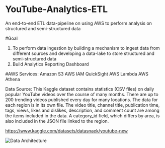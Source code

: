 # YouTube-Analytics-ETL
An end-to-end ETL data-pipeline on using AWS to perform analysis on structured and semi-structured data

#Goal
1. To perform data ingestion by building a mechanism to ingest data from different sources and developing a data-lake to store structured and semi-structured data
2. Build Analytics Reporting Dashboard 

#AWS Services:
Amazon S3
AWS IAM
QuickSight 
AWS Lambda 
AWS Athena

Data Source:
This Kaggle dataset contains statistics (CSV files) on daily popular YouTube videos over the course of many months. There are up to 200 trending videos published every day for many locations. The data for each region is in its own file. The video title, channel title, publication time, tags, views, likes and dislikes, description, and comment count are among the items included in the data. A category_id field, which differs by area, is also included in the JSON file linked to the region.

https://www.kaggle.com/datasets/datasnaek/youtube-new


![Data Architecture](https://user-images.githubusercontent.com/29363600/229392749-68c2aa1a-401f-4231-956b-4420a082d33f.jpeg)
